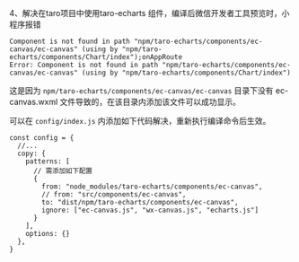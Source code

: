 4、解决在taro项目中使用taro-echarts 组件，编译后微信开发者工具预览时，小程序报错

```
Component is not found in path "npm/taro-echarts/components/ec-canvas/ec-canvas" (using by "npm/taro-echarts/components/Chart/index");onAppRoute
Error: Component is not found in path "npm/taro-echarts/components/ec-canvas/ec-canvas" (using by "npm/taro-echarts/components/Chart/index")
```

这是因为 `npm/taro-echarts/components/ec-canvas/ec-canvas` 目录下没有 ec-canvas.wxml 文件导致的，在该目录内添加该文件可以成功显示。

可以在 `config/index.js` 内添加如下代码解决，重新执行编译命令后生效。
```
const config = {
  //...
  copy: {
    patterns: [
      // 需添加如下配置
      {
        from: "node_modules/taro-echarts/components/ec-canvas",
        // from: "src/components/ec-canvas",
        to: "dist/npm/taro-echarts/components/ec-canvas",
        ignore: ["ec-canvas.js", "wx-canvas.js", "echarts.js"]
      }
    ],
    options: {}
  },
}
```